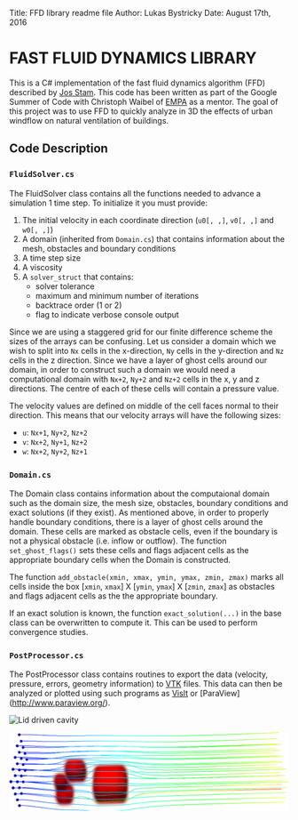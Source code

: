 Title: FFD library readme file
Author: Lukas Bystricky
Date: August 17th, 2016

# FAST FLUID DYNAMICS LIBRARY

This is a C# implementation of the fast fluid dynamics algorithm (FFD) described by [Jos Stam](http://www.dgp.toronto.edu/people/stam/reality/Research/pdf/ns.pdf). This code has been written as part of the Google Summer of Code with Christoph Waibel of [EMPA](https://www.empa.ch/web/empa/) as a mentor. The goal of this project was to use FFD to quickly analyze in 3D the effects of urban windflow on natural ventilation of buildings. 

## Code Description

### `FluidSolver.cs`

The FluidSolver class contains all the functions needed to advance a simulation 1 time step. To initialize it you must provide:

1. The initial velocity in each coordinate direction (`u0[, ,]`, `v0[, ,]` and `w0[, ,]`)
2. A domain (inherited from `Domain.cs`) that contains information about the mesh, obstacles and boundary conditions
3. A time step size
4. A viscosity
5. A `solver_struct` that contains:
    * solver tolerance
    * maximum and minimum number of iterations
    * backtrace order (1 or 2)
    * flag to indicate verbose console output

Since we are using a staggered grid for our finite difference scheme the sizes of the arrays can be confusing. Let us consider a domain which we wish to split into `Nx` cells in the x-direction, `Ny` cells in the y-direction and `Nz` cells in the z direction. Since we have a layer of ghost cells around our domain, in order to construct such a domain we would need a computational domain with `Nx+2`, `Ny+2` and `Nz+2` cells in the x, y and z directions. The centre of each of these cells will contain a pressure value.

The velocity values are defined on middle of the cell faces normal to their direction. This means that our velocity arrays will have the following sizes:

* `u`: `Nx+1`, `Ny+2`, `Nz+2`
* `v`: `Nx+2`, `Ny+1`, `Nz+2`
* `w`: `Nx+2`, `Ny+2`, `Nz+1`

### `Domain.cs`

The Domain class contains information about the computaional domain such as the domain size, the mesh size, obstacles, boundary conditions and exact solutions (if they exist). As mentioned above, in order to properly handle boundary conditions, there is a layer of ghost cells around the domain. These cells are marked as obstacle cells, even if the boundary is not a physical obstacle (i.e. inflow or outflow). The function `set_ghost_flags()` sets these cells and flags adjacent cells as the appropriate boundary cells when the Domain is constructed. 

The function `add_obstacle(xmin, xmax, ymin, ymax, zmin, zmax)` marks all cells inside the box [`xmin`, `xmax`] X [`ymin`, `ymax`] X [`zmin`, `zmax`] as obstacles and flags adjacent cells as the the appropriate boundary.

If an exact solution is known, the function `exact_solution(...)` in the base class can be overwritten to compute it. This can be used to perform convergence studies.

### `PostProcessor.cs`

The PostProcessor class contains routines to export the data (velocity, pressure, errors, geometry information) to [VTK](http://www.vtk.org/) files. This data can then be analyzed or plotted using such programs as [VisIt](https://wci.llnl.gov/simulation/computer-codes/visit/) or [ParaView] (http://www.paraview.org/). 

![Lid driven cavity](img/cavity_r100_mag.png)

![Streamlines past buildings](img/flow_multiple_buildings.png)

